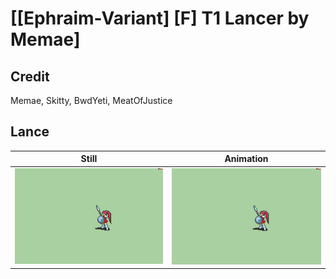 # [\[Ephraim-Variant\] \[F\] T1 Lancer by Memae]

## Credit

Memae, Skitty, BwdYeti, MeatOfJustice

## Lance

| Still | Animation |
| :---: | :-------: |
| ![Lance still](./Lance_000.png) | ![Lance animation](./Lance.gif) |
